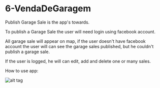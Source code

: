 # 6-VendaDeGaragem

Publish Garage Sale is the app's towards.

To publish a Garage Sale the user will need login using facebook account.

All garage sale will appear on map, if the user doesn't have facebook account the user will can see the garage sales published, but he couldn't publish a garage sale.

If the user is logged, he will can edit, add and delete one or many sales.

How to use app:

![alt tag](https://www.dropbox.com/s/t7jdbr2qlj44dky/vendaDeGaragem.gif?dl=0)




